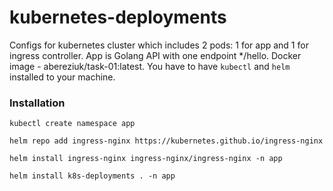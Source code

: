 # kubernetes-deployments
Configs for kubernetes cluster which includes 2 pods: 1 for app and 1 for ingress controller. App is Golang API with one
endpoint */hello. Docker image - abereziuk/task-01:latest.
You have to have `kubectl` and `helm` installed to your machine.

### Installation
`kubectl create namespace app`

`helm repo add ingress-nginx https://kubernetes.github.io/ingress-nginx`

`helm install ingress-nginx ingress-nginx/ingress-nginx -n app`

`helm install k8s-deployments . -n app`
